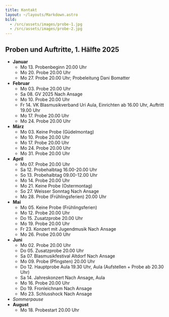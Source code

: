 ```yaml
---
title: Kontakt
layout: ~/layouts/Markdown.astro
bild:
  - /src/assets/images/probe-1.jpg
  - /src/assets/images/probe-2.jpg
---
```


## Proben und Auftritte, 1. Hälfte 2025

- **Januar**
  - Mo 13. Probenbeginn 20.00 Uhr
  - Mo 20. Probe 20.00 Uhr
  - Mo 27. Probe 20.00 Uhr; Probeleitung Dani Bomatter
- **Februar**
  - Mo 03. Probe 20.00 Uhr
  - Sa 08. GV 2025 Nach Ansage
  - Mo 10. Probe 20.00 Uhr
  - Fr 14. VK Blasmusikverband Uri Aula, Einrichten ab 16.00 Uhr, Auftritt 19.00 Uhr
  - Mo 17. Probe 20.00 Uhr
  - Mo 24. Probe 20.00 Uhr
- **März**
  - Mo 03. Keine Probe (Güdelmontag)
  - Mo 10. Probe 20.00 Uhr
  - Mo 17. Probe 20.00 Uhr
  - Mo 24. Probe 20.00 Uhr
  - Mo 31. Probe 20.00 Uhr
- **April**
  - Mo 07. Probe 20.00 Uhr
  - Sa 12. Probehalbtag 16.00-20.00 Uhr
  - So 13. Probehalbtag 09.00-12.00 Uhr
  - Mo 14. Probe 20.00 Uhr
  - Mo 21. Keine Probe (Ostermontag)
  - So 27. Weisser Sonntag Nach Ansage
  - Mo 28. Probe (Frühlingsferien) 20.00 Uhr
- **Mai**
  - Mo 05. Keine Probe (Frühlingsferien)
  - Mo 12. Probe 20.00 Uhr
  - Do 15. Zusatzprobe 20.00 Uhr
  - Mo 19. Probe 20.00 Uhr
  - Fr 23. Konzert mit Jugendmusik Nach Ansage
  - Mo 26. Probe 20.00 Uhr
- **Juni**
  - Mo 02. Probe 20.00 Uhr
  - Do 05. Zusatzprobe 20.00 Uhr
  - Sa 07. Blasmusikfestival Altdorf Nach Ansage
  - Mo 09. Probe (Pfingsten) 20.00 Uhr
  - Do 12. Hauptprobe Aula 19.30 Uhr, Aula (Aufstellen + Probe ab 20.30 Uhr)
  - Sa 14. Jahreskonzert Nach Ansage, Aula
  - Mo 16. Probe 20.00 Uhr
  - Do 19. Fronleichnam Nach Ansage
  - Mo 23. Schlusshock Nach Ansage
- _Sommerpause_
- **August**
  - Mo 18. Probestart 20.00 Uhr

